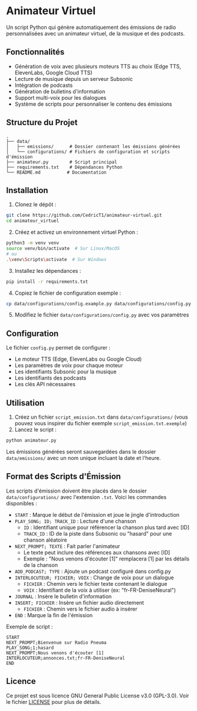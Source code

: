 # Animateur Virtuel

Un script Python qui génère automatiquement des émissions de radio personnalisées avec un animateur virtuel, de la musique et des podcasts.

## Fonctionnalités

- Génération de voix avec plusieurs moteurs TTS au choix (Edge TTS, ElevenLabs, Google Cloud TTS)
- Lecture de musique depuis un serveur Subsonic
- Intégration de podcasts
- Génération de bulletins d'information
- Support multi-voix pour les dialogues
- Système de scripts pour personnaliser le contenu des émissions

## Structure du Projet

```
.
├── data/
│   ├── emissions/      # Dossier contenant les émissions générées
│   └── configurations/ # Fichiers de configuration et scripts d'émission
├── animateur.py        # Script principal
├── requirements.txt    # Dépendances Python
└── README.md          # Documentation
```

## Installation

1. Clonez le dépôt :
```bash
git clone https://github.com/CedricT1/animateur-virtuel.git
cd animateur_virtuel
```

2. Créez et activez un environnement virtuel Python :
```bash
python3 -m venv venv
source venv/bin/activate  # Sur Linux/MacOS
# ou
.\venv\Scripts\activate  # Sur Windows
```

3. Installez les dépendances :
```bash
pip install -r requirements.txt
```

4. Copiez le fichier de configuration exemple :
```bash
cp data/configurations/config.example.py data/configurations/config.py
```

5. Modifiez le fichier `data/configurations/config.py` avec vos paramètres

## Configuration

Le fichier `config.py` permet de configurer :
- Le moteur TTS (Edge, ElevenLabs ou Google Cloud)
- Les paramètres de voix pour chaque moteur
- Les identifiants Subsonic pour la musique
- Les identifiants des podcasts
- Les clés API nécessaires

## Utilisation

1. Créez un fichier `script_emission.txt` dans `data/configurations/` (vous pouvez vous inspirer du fichier exemple `script_emission.txt.exemple`)
2. Lancez le script :
```bash
python animateur.py
```

Les émissions générées seront sauvegardées dans le dossier `data/emissions/` avec un nom unique incluant la date et l'heure.

## Format des Scripts d'Émission

Les scripts d'émission doivent être placés dans le dossier `data/configurations/` avec l'extension `.txt`. Voici les commandes disponibles :

- `START` : Marque le début de l'émission et joue le jingle d'introduction
- `PLAY_SONG; ID; TRACK_ID` : Lecture d'une chanson
  - `ID` : Identifiant unique pour référencer la chanson plus tard avec [ID]
  - `TRACK_ID` : ID de la piste dans Subsonic ou "hasard" pour une chanson aléatoire
- `NEXT_PROMPT; TEXTE` : Fait parler l'animateur
  - Le texte peut inclure des références aux chansons avec [ID]
  - Exemple : "Nous venons d'écouter [1]" remplacera [1] par les détails de la chanson
- `ADD_PODCAST; TYPE` : Ajoute un podcast configuré dans config.py
- `INTERLOCUTEUR; FICHIER; VOIX` : Change de voix pour un dialogue
  - `FICHIER` : Chemin vers le fichier texte contenant le dialogue
  - `VOIX` : Identifiant de la voix à utiliser (ex: "fr-FR-DeniseNeural")
- `JOURNAL` : Insère le bulletin d'information
- `INSERT; FICHIER` : Insère un fichier audio directement
  - `FICHIER` : Chemin vers le fichier audio à insérer
- `END` : Marque la fin de l'émission

Exemple de script :
```
START
NEXT_PROMPT;Bienvenue sur Radio Pneuma
PLAY_SONG;1;hasard
NEXT_PROMPT;Nous venons d'écouter [1]
INTERLOCUTEUR;annonces.txt;fr-FR-DeniseNeural
END
```

## Licence

Ce projet est sous licence GNU General Public License v3.0 (GPL-3.0). Voir le fichier [LICENSE](LICENSE) pour plus de détails.
